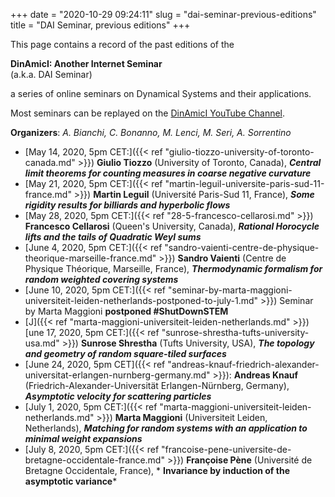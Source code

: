 +++
date = "2020-10-29 09:24:11"
slug = "dai-seminar-previous-editions"
title = "DAI Seminar, previous editions"
+++

This page contains a record of the past editions of the

**DinAmicI: Another Internet Seminar**  
(a.k.a. DAI Seminar)

a series of online seminars on Dynamical Systems and their applications.

Most seminars can be replayed on the [DinAmicI YouTube
Channel](https://www.youtube.com/channel/UCyNNg155G3iLS7l-qZjboyg).

**Organizers**: *A. Bianchi, C. Bonanno, M. Lenci, M. Seri, A.
Sorrentino*

-   [May 14, 2020, 5pm
    CET:]({{< ref "giulio-tiozzo-university-of-toronto-canada.md" >}})
    **Giulio Tiozzo** (University of Toronto, Canada), ***Central limit
    theorems for counting measures in coarse negative curvature***
-   [May 21, 2020, 5pm
    CET:]({{< ref "martin-leguil-universite-paris-sud-11-france.md" >}})
    **Martin Leguil** (Université Paris-Sud 11, France), ***Some
    rigidity results for billiards and hyperbolic flows***
-   [May 28, 2020, 5pm
    CET:]({{< ref "28-5-francesco-cellarosi.md" >}})
    **Francesco Cellarosi** (Queen's University, Canada), ***Rational
    Horocycle lifts and the tails of Quadratic Weyl sums***
-   [June 4, 2020, 5pm
    CET:]({{< ref "sandro-vaienti-centre-de-physique-theorique-marseille-france.md" >}})
    **Sandro Vaienti** (Centre de Physique Théorique, Marseille,
    France), ***Thermodynamic formalism for random weighted covering
    systems***
-   [June 10, 2020, 5pm
    CET:]({{< ref "seminar-by-marta-maggioni-universiteit-leiden-netherlands-postponed-to-july-1.md" >}})
    Seminar by Marta Maggioni **postponed \#ShutDownSTEM**
-   [J]({{< ref "marta-maggioni-universiteit-leiden-netherlands.md" >}})[une
    17, 2020, 5pm
    CET:]({{< ref "sunrose-shrestha-tufts-university-usa.md" >}})
    **Sunrose Shrestha** (Tufts University, USA), ***The topology and
    geometry of random square-tiled surfaces***
-   [June 24, 2020, 5pm
    CET]({{< ref "andreas-knauf-friedrich-alexander-universitat-erlangen-nurnberg-germany.md" >}}):
    **Andreas Knauf** (Friedrich-Alexander-Universität
    Erlangen-Nürnberg, Germany), ***Asymptotic velocity for scattering
    particles***
-   [July 1, 2020, 5pm
    CET:]({{< ref "marta-maggioni-universiteit-leiden-netherlands.md" >}})
    **Marta Maggioni** (Universiteit Leiden, Netherlands), ***Matching
    for random systems with an application to minimal weight
    expansions***
-   [July 8, 2020, 5pm
    CET:]({{< ref "francoise-pene-universite-de-bretagne-occidentale-france.md" >}})
    **Françoise Pène** (Université de Bretagne Occidentale, France),
    * **Invariance by induction of the asymptotic variance***
